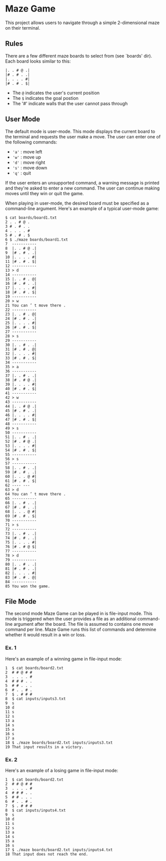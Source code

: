 # Maze Game
This project allows users to navigate through a simple 2-dimensional maze on their terminal.

## Rules
There are a few different maze boards to select from (see `boards' dir). Each board looks similar to this:
```
|. . # @ .|
|# . # . .|
|. . . . #|
|# . # . $|
```
* The `@` indicates the user's current position
* The `$` indicates the goal postion
* The '#' indicate walls that the user cannot pass through

## User Mode
The default mode is user-mode. This mode displays the current board to the terminal and requests the user make a move. The user can enter one of the following commands: 
* `'a'` : move left
* `'w'` : move up
* `'d'` : move right
* `'s'` : move down
* `'q'` : quit

If the user enters an unsupported command, a warning message is printed and they're asked to enter a new command.
The user can continue making moves until they win or quit the game. 

When playing in user-mode, the desired board must be specified as a command-line argument. Here's an example of a typical user-mode game:
```
$ cat boards/board1.txt
2 . . # @ .
3 # . # . .
4 . . . . #
5 # . # . $
6 $ ./maze boards/board1.txt
7  -----------
8  |. . # @ .|
9  |# . # . .|
10 |. . . . #|
11 |# . # . $|
12 -----------
13 > d
14 -----------
15 |. . # . @|
16 |# . # . .|
17 |. . . . #|
18 |# . # . $|
19 -----------
20 > w
21 You can ’ t move there .
22 -----------
23 |. . # . @|
24 |# . # . .|
25 |. . . . #|
26 |# . # . $|
27 -----------
28 > s
29 -----------
30 |. . # . .|
31 |# . # . @|
32 |. . . . #|
33 |# . # . $|
34 -----------
35 > a
36 -----------
37 |. . # . .|
38 |# . # @ .|
39 |. . . . #|
40 |# . # . $|
41 -----------
42 > w
43 -----------
44 |. . # @ .|
45 |# . # . .|
46 |. . . . #|
47 |# . # . $|
48 -----------
49 > s
50 -----------
51 |. . # . .|
52 |# . # @ .|
53 |. . . . #|
54 |# . # . $|
55 -----------
56 > s
57 -----------
58 |. . # . .|
59 |# . # . .|
60 |. . . @ #|
61 |# . # . $|
62 ---- ---
63 > d
64 You can ’ t move there .
65 -----------
66 |. . # . .|
67 |# . # . .|
68 |. . . @ #|
69 |# . # . $|
70 -----------
71 > s
72 -----------
73 |. . # . .|
74 |# . # . .|
75 |. . . . #|
76 |# . # @ $|
77 -----------
78 > d
79 -----------
80 |. . # . .|
81 |# . # . .|
82 |. . . . #|
83 |# . # . @|
84 -----------
85 You won the game.
```

## File Mode
The second mode Maze Game can be played in is file-input mode. This mode is triggered when the user provides a file as an additional command-line argument after the board. The file is assumed to contains one move command per line. Maze Game runs this list of commands and determine whether it would result in a win or loss. 

### Ex. 1
Here's an example of a winning game in file-input mode:
```
1  $ cat boards/board2.txt
2  # # @ # #
3  . . . . #
4  # # # . .
5  # # . . .
6  # . . # .
7  $ . # # #
8  $ cat inputs/inputs3.txt
9  s
10 d
11 s
12 s
13 a
14 s
15 a
16 s
17 a
18 $ ./maze boards/board2.txt inputs/inputs3.txt
19 That input results in a victory.
```
### Ex. 2
Here's an example of a losing game in file-input mode:
```
1  $ cat boards/board2.txt
2  # # @ # #
3  . . . . #
4  # # # . .
5  # # . . .
6  # . . # .
7  $ . # # #
8  $ cat inputs/inputs4.txt
9  s
10 d
11 s
12 s
13 a
14 s
15 a
16 s
17 $ ./maze boards/board2.txt inputs/inputs4.txt
18 That input does not reach the end.
```
